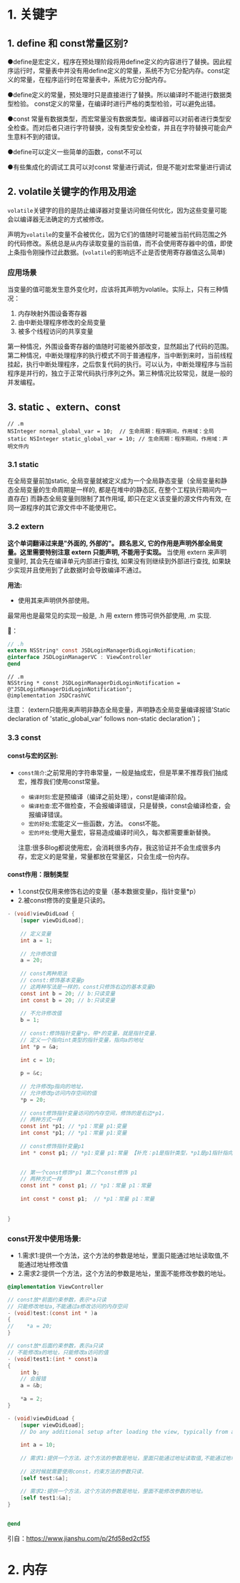 # 1. 关键字

## 1. define 和 const常量区别?



●define是宏定义，程序在预处理阶段将用define定义的内容进行了替换。因此程序运行时，常量表中并没有用define定义的常量，系统不为它分配内存。const定义的常量，在程序运行时在常量表中，系统为它分配内存。

●define定义的常量，预处理时只是直接进行了替换。所以编译时不能进行数据类型检验。
 const定义的常量，在编译时进行严格的类型检验，可以避免出错。

●const 常量有数据类型，而宏常量没有数据类型。编译器可以对前者进行类型安全检查。而对后者只进行字符替换，没有类型安全检查，并且在字符替换可能会产生意料不到的错误。

●define可以定义一些简单的函数，const不可以

●有些集成化的调试工具可以对const 常量进行调试，但是不能对宏常量进行调试

## 2. volatile关键字的作用及用途

`volatile`关键字的目的是防止编译器对变量访问做任何优化，因为这些变量可能会以编译器无法确定的方式被修改。

声明为`volatile`的变量不会被优化，因为它们的值随时可能被当前代码范围之外的代码修改。系统总是从内存读取变量的当前值，而不会使用寄存器中的值，即使上条指令刚操作过此数据。(`volatile`的影响远不止是否使用寄存器值这么简单)

### 应用场景

当变量的值可能发生意外变化时，应该将其声明为volatile。实际上，只有三种情况：

1. 内存映射外围设备寄存器
2. 由中断处理程序修改的全局变量
3. 被多个线程访问的共享变量

第一种情况，外围设备寄存器的值随时可能被外部改变，显然超出了代码的范围。第二种情况，中断处理程序的执行模式不同于普通程序，当中断到来时，当前线程挂起，执行中断处理程序，之后恢复代码的执行。可以认为，中断处理程序与当前程序是并行的，独立于正常代码执行序列之外。第三种情况比较常见，就是一般的并发编程。

## 3. static 、extern、const

```objc
// .m
NSInteger normal_global_var = 10;  // 生命周期：程序期间，作用域：全局
static NSInteger static_global_var = 10; // 生命周期：程序期间，作用域：声明文件内
```



### 3.1 static

在全局变量前加static, 全局变量就被定义成为一个全局静态变量（全局变量和静态全局变量的生命周期是一样的, 都是在堆中的静态区, 在整个工程执行期间内一直存在) 而静态全局变量则限制了其作用域, 即只在定义该变量的源文件内有效, 在同一源程序的其它源文件中不能使用它。

### 3.2 extern

**这个单词翻译过来是"外面的, 外部的"。 顾名思义, 它的作用是声明外部全局变量。这里需要特别注意 extern 只能声明, 不能用于实现。** 当使用 extern 来声明变量时, 其会先在编译单元内部进行查找, 如果没有则继续到外部进行查找, 如果缺少实现并且使用到了此数据时会导致编译不通过。

**用法:**

- 使用其来声明供外部使用。

最常用也是最常见的实现一般是, .h 用 extern 修饰可供外部使用, .m 实现.

🌰：

```objective-c
// .h
extern NSString* const JSDLoginManagerDidLoginNotification;
@interface JSDLoginManagerVC : ViewController
@end
```

```objc
// .m
NSString * const JSDLoginManagerDidLoginNotification = @"JSDLoginManagerDidLoginNotification";
@implementation JSDCrashVC
```

注意： (extern只能用来声明非静态全局变量，声明静态全局变量编译报错'Static declaration of 'static_global_var' follows non-static declaration')；

### 3.3 const

#### const与宏的区别:

- `const简介`:之前常用的字符串常量，一般是抽成宏，但是苹果不推荐我们抽成宏，推荐我们使用const常量。

  - `编译时刻`:宏是预编译（编译之前处理），const是编译阶段。
  - `编译检查`:宏不做检查，不会报编译错误，只是替换，const会编译检查，会报编译错误。
  - `宏的好处`:宏能定义一些函数，方法。 const不能。
  - `宏的坏处`:使用大量宏，容易造成编译时间久，每次都需要重新替换。

  注意:很多Blog都说使用宏，会消耗很多内存，我这验证并不会生成很多内存，宏定义的是常量，常量都放在常量区，只会生成一份内存。

#### const作用：限制类型

- 1.const仅仅用来修饰右边的变量（基本数据变量p，指针变量*p）
- 2.被const修饰的变量是只读的。

```objective-c
- (void)viewDidLoad {
    [super viewDidLoad];
    
    // 定义变量
    int a = 1;
    
    // 允许修改值
    a = 20;
    
    // const两种用法
    // const:修饰基本变量p
    // 这两种写法是一样的，const只修饰右边的基本变量b
    const int b = 20; // b:只读变量
    int const b = 20; // b:只读变量
    
    // 不允许修改值
    b = 1;
    
    // const:修饰指针变量*p，带*的变量，就是指针变量.
    // 定义一个指向int类型的指针变量，指向a的地址
    int *p = &a;
    
    int c = 10;
    
    p = &c;
    
    // 允许修改p指向的地址，
    // 允许修改p访问内存空间的值
    *p = 20;
    
    // const修饰指针变量访问的内存空间，修饰的是右边*p1，
    // 两种方式一样
    const int *p1; // *p1：常量 p1:变量
    int const *p1; // *p1：常量 p1:变量
    
    // const修饰指针变量p1
    int * const p1; // *p1:变量 p1:常量 【补充：p1是指针类型，*p1是p1指针指向的整型数int类型】

    
    // 第一个const修饰*p1 第二个const修饰 p1
    // 两种方式一样
    const int * const p1; // *p1：常量 p1：常量
    
    int const * const p1;  // *p1：常量 p1：常量
    
    
}
```

### const开发中使用场景:

- 1.需求1:提供一个方法，这个方法的参数是地址，里面只能通过地址读取值,不能通过地址修改值
- 2.需求2:提供一个方法，这个方法的参数是地址，里面不能修改参数的地址。



```objectivec
@implementation ViewController

// const放*前面约束参数，表示*a只读
// 只能修改地址a,不能通过a修改访问的内存空间
- (void)test:(const int * )a
{
//    *a = 20;
}

// const放*后面约束参数，表示a只读
// 不能修改a的地址，只能修改a访问的值
- (void)test1:(int * const)a
{
    int b;
    // 会报错
    a = &b;
    
    *a = 2;
}

- (void)viewDidLoad {
    [super viewDidLoad];
    // Do any additional setup after loading the view, typically from a nib.
    
    int a = 10;
    
    // 需求1:提供一个方法，这个方法的参数是地址，里面只能通过地址读取值,不能通过地址修改值。
    
    // 这时候就需要使用const，约束方法的参数只读.
    [self test:&a];
    
    // 需求2:提供一个方法，这个方法的参数是地址，里面不能修改参数的地址。
    [self test1:&a];
}


@end
```

引自：https://www.jianshu.com/p/2fd58ed2cf55

# 2. 内存



